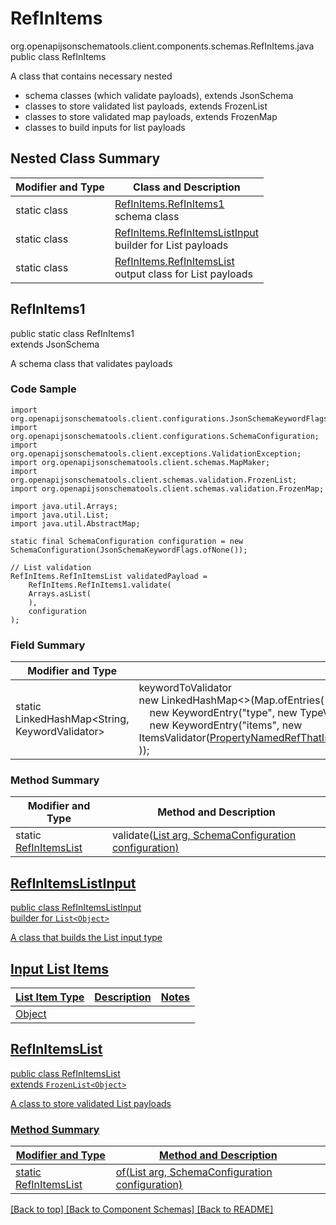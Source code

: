 # RefInItems
org.openapijsonschematools.client.components.schemas.RefInItems.java
public class RefInItems

A class that contains necessary nested
- schema classes (which validate payloads), extends JsonSchema
- classes to store validated list payloads, extends FrozenList
- classes to store validated map payloads, extends FrozenMap
- classes to build inputs for list payloads

## Nested Class Summary
| Modifier and Type | Class and Description |
| ----------------- | ---------------------- |
| static class | [RefInItems.RefInItems1](#refinitems1)<br> schema class |
| static class | [RefInItems.RefInItemsListInput](#refinitemslistinput)<br> builder for List payloads |
| static class | [RefInItems.RefInItemsList](#refinitemslist)<br> output class for List payloads |

## RefInItems1
public static class RefInItems1<br>
extends JsonSchema

A schema class that validates payloads

### Code Sample
```
import org.openapijsonschematools.client.configurations.JsonSchemaKeywordFlags;
import org.openapijsonschematools.client.configurations.SchemaConfiguration;
import org.openapijsonschematools.client.exceptions.ValidationException;
import org.openapijsonschematools.client.schemas.MapMaker;
import org.openapijsonschematools.client.schemas.validation.FrozenList;
import org.openapijsonschematools.client.schemas.validation.FrozenMap;

import java.util.Arrays;
import java.util.List;
import java.util.AbstractMap;

static final SchemaConfiguration configuration = new SchemaConfiguration(JsonSchemaKeywordFlags.ofNone());

// List validation
RefInItems.RefInItemsList validatedPayload =
    RefInItems.RefInItems1.validate(
    Arrays.asList(
    ),
    configuration
);
```

### Field Summary
| Modifier and Type | Field and Description |
| ----------------- | ---------------------- |
| static LinkedHashMap<String, KeywordValidator> |keywordToValidator<br/>new LinkedHashMap<>(Map.ofEntries(<br/>&nbsp;&nbsp;&nbsp;&nbsp;new KeywordEntry("type", new TypeValidator(Set.of(FrozenList.class))),<br/>&nbsp;&nbsp;&nbsp;&nbsp;new KeywordEntry("items", new ItemsValidator([PropertyNamedRefThatIsNotAReference.PropertyNamedRefThatIsNotAReference1.class](../../components/schemas/PropertyNamedRefThatIsNotAReference.md#propertynamedrefthatisnotareference1))<br>)); |

### Method Summary
| Modifier and Type | Method and Description |
| ----------------- | ---------------------- |
| static [RefInItemsList](#refinitemslist) | validate([List<Object>](#refinitemslistinput) arg, SchemaConfiguration configuration) |

## RefInItemsListInput
public class RefInItemsListInput<br>
builder for `List<Object>`

A class that builds the List input type

## Input List Items
List Item Type | Description | Notes
-------------------- | ------------- | -------------
Object |  |

## RefInItemsList
public class RefInItemsList<br>
extends `FrozenList<Object>`

A class to store validated List payloads

### Method Summary
| Modifier and Type | Method and Description |
| ----------------- | ---------------------- |
| static [RefInItemsList](#refinitemslist) | of([List<Object>](#refinitemslistinput) arg, SchemaConfiguration configuration) |

[[Back to top]](#top) [[Back to Component Schemas]](../../../README.md#Component-Schemas) [[Back to README]](../../../README.md)
